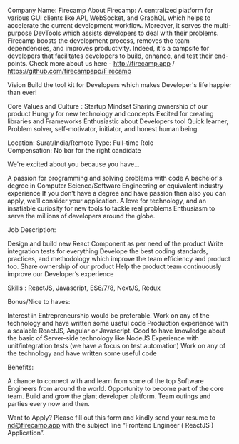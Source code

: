 Company Name: Firecamp
About Firecamp: A centralized platform for various GUI clients like API, WebSocket, and GraphQL which helps to accelerate the current development workflow.
Moreover, it serves the multi-purpose DevTools which assists developers to deal with their problems. 
Firecamp boosts the development process, removes the team dependencies, and improves productivity. Indeed, it's a campsite for developers that facilitates developers to build, enhance, and test their end-points.
Check more about us here - http://firecamp.app / https://github.com/firecampapp/Firecamp

Vision 
Build the tool kit for Developers which makes Developer's life happier than ever!

Core Values and Culture : 
Startup Mindset
Sharing ownership of our product
Hungry for new technology and concepts
Excited for creating libraries and Frameworks
Enthusiastic about Developers tool
Quick learner, Problem solver, self-motivator, initiator, and honest human being. 

Location: Surat/India/Remote 
Type: Full-time Role   
Compensation: No bar for the right candidate


We're excited about you because you have...

 A passion for programming and solving problems with code
 A bachelor's degree in Computer Science/Software Engineering or equivalent industry experience 
If you don’t have a degree and have passion then also you can apply, we’ll consider your application. 
 A love for technology, and an insatiable curiosity for new tools to tackle real problems
Enthusiasm to serve the millions of developers around the globe.

Job Description: 

Design and build new React Component as per need of the product
Write integration tests for everything
Develope the best coding standards, practices, and methodology which improve the team efficiency and product too.
Share ownership of our product
Help the product team continuously improve our Developer’s experience 

Skills : 
ReactJS, Javascript, ES6/7/8, NextJS, Redux

Bonus/Nice to haves:

Interest in Entrepreneurship would be preferable. 
Work on any of the technology and have written some useful code
Production experience with a scalable ReactJS, Angular or Javascript. 
Good to have knowledge about the basic of Server-side technology like NodeJS
Experience with unit/integration tests (we have a focus on test automation)
Work on any of the technology and have written some useful code


Benefits: 
 
A chance to connect with and learn from some of the top Software Engineers from around the world. 
Opportunity to become part of the core team. 
Build and grow the giant developer platform. 
Team outings and parties every now and then. 

Want to Apply? 
Please fill out this form and
kindly send your resume to nd@firecamp.app with the subject line “Frontend Engineer ( ReactJS ) Application”. 

